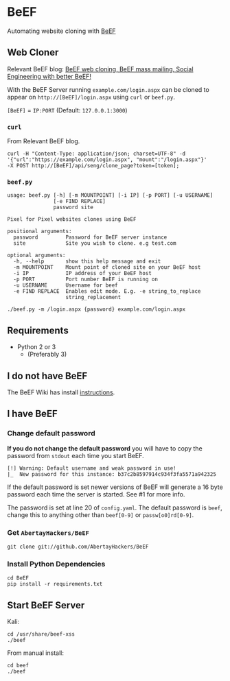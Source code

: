 # BeEF
Automating website cloning with [BeEF](http://beefproject.com/)  

## Web Cloner

Relevant BeEF blog: [BeEF web cloning, BeEF mass mailing, Social Engineering with better BeEF!](http://blog.beefproject.com/2012/09/beef-web-cloning-beef-mass-mailing.html)

With the BeEF Server running `example.com/login.aspx` can be cloned to appear on `http://[BeEF]/login.aspx` using `curl` or `beef.py`.

`[BeEF]` = `IP:PORT` (Default: `127.0.0.1:3000`)


### `curl`

From Relevant BeEF blog.
```
curl -H "Content-Type: application/json; charset=UTF-8" -d
'{"url":"https://example.com/login.aspx", "mount":"/login.aspx"}'
-X POST http://[BeEF]/api/seng/clone_page?token=[token];
```


### `beef.py`

```
usage: beef.py [-h] [-m MOUNTPOINT] [-i IP] [-p PORT] [-u USERNAME]
               [-e FIND REPLACE]
               password site

Pixel for Pixel websites clones using BeEF

positional arguments:
  password         Password for BeEF server instance
  site             Site you wish to clone. e.g test.com

optional arguments:
  -h, --help       show this help message and exit
  -m MOUNTPOINT    Mount point of cloned site on your BeEF host
  -i IP            IP address of your BeEF host
  -p PORT          Port number BeEF is running on
  -u USERNAME      Username for beef
  -e FIND REPLACE  Enables edit mode. E.g. -e string_to_replace
                   string_replacement

```
```
./beef.py -m /login.aspx {password} example.com/login.aspx 
```
## Requirements
- Python 2 or 3 
  - (Preferably 3)

## I do not have BeEF

The BeEF Wiki has install [instructions](https://github.com/beefproject/beef/wiki/Installation).

## I have BeEF

### Change default password

**If you do not change the default password** you will have to copy the password from `stdout` each time you start BeEF.

```
[!] Warning: Default username and weak password in use!
|_  New password for this instance: b37c2b8597914c934f3fa5571a942325
```

If the default password is set newer versions of BeEF will generate a 16 byte password each time the server is started. See #1 for more info. 


The password is set at line 20 of `config.yaml`. The default password is `beef`, change this to anything other than `beef[0-9]` or `passw[o0]rd[0-9]`.

### Get `AbertayHackers/BeEF`

```
git clone git://github.com/AbertayHackers/BeEF
```

### Install Python Dependencies

```
cd BeEF
pip install -r requirements.txt
```

## Start BeEF Server

Kali:
```
cd /usr/share/beef-xss 
./beef 
```

From manual install: 
```
cd beef
./beef
```
